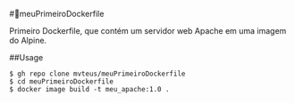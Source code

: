 #:whale:meuPrimeiroDockerfile

Primeiro Dockerfile, que contém um servidor web Apache em uma imagem do Alpine.

##Usage

```
$ gh repo clone mvteus/meuPrimeiroDockerfile
$ cd meuPrimeiroDockerfile
$ docker image build -t meu_apache:1.0 .
```
